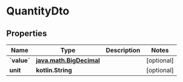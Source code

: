 
# QuantityDto

## Properties
Name | Type | Description | Notes
------------ | ------------- | ------------- | -------------
**&#x60;value&#x60;** | [**java.math.BigDecimal**](java.math.BigDecimal.md) |  |  [optional]
**unit** | **kotlin.String** |  |  [optional]



